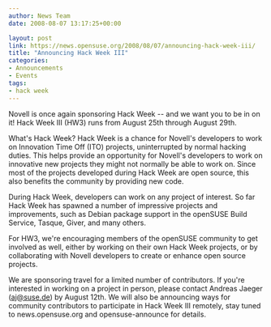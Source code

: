```yaml
---
author: News Team
date: 2008-08-07 13:17:25+00:00

layout: post
link: https://news.opensuse.org/2008/08/07/announcing-hack-week-iii/
title: "Announcing Hack Week III"
categories:
- Announcements
- Events
tags:
- hack week
---
```



Novell is once again sponsoring Hack Week -- and we want you to be in on it! Hack Week III (HW3) runs from August 25th through August 29th.





What's Hack Week? Hack Week is a chance for Novell's developers to work on Innovation Time Off (ITO) projects, uninterrupted by normal hacking duties. This helps provide an opportunity for Novell's developers to work on innovative new projects they might not normally be able to work on. Since most of the projects developed during Hack Week are open source, this also benefits the community by providing new code.





During Hack Week, developers can work on any project of interest. So far Hack Week has spawned a number of impressive projects and improvements, such as Debian package support in the openSUSE Build Service, Tasque, Giver, and many others.





For HW3, we're encouraging members of the openSUSE community to get involved as well, either by working on their own Hack Week projects, or by collaborating with Novell developers to create or enhance open source projects.





We are sponsoring travel for a limited number of contributors. If you're interested in working on a project in person, please contact Andreas Jaeger (aj@suse.de) by August 12th. We will also be announcing ways for community contributors to participate in Hack Week III remotely, stay tuned to news.opensuse.org and opensuse-announce for details.

		
